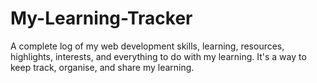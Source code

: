 # My-Learning-Tracker
A complete log of my web development skills, learning, resources, highlights, interests, and everything to do with my learning. It's a way to keep track, organise, and share my learning.
